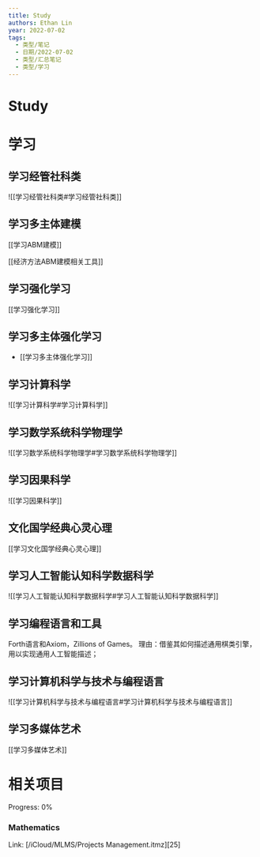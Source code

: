 ```yaml
---
title: Study
authors: Ethan Lin
year: 2022-07-02 
tags:
  - 类型/笔记 
  - 日期/2022-07-02 
  - 类型/汇总笔记 
  - 类型/学习 
---
```


# Study




# 学习


## 学习经管社科类


![[学习经管社科类#学习经管社科类]]
  

  
## 学习多主体建模

[[学习ABM建模]]

[[经济方法ABM建模相关工具]]


## 学习强化学习

[[学习强化学习]]

## 学习多主体强化学习


- [[学习多主体强化学习]]


## 学习计算科学

![[学习计算科学#学习计算科学]]



## 学习数学系统科学物理学

![[学习数学系统科学物理学#学习数学系统科学物理学]]


## 学习因果科学

![[学习因果科学]]

## 文化国学经典心灵心理

[[学习文化国学经典心灵心理]]

## 学习人工智能认知科学数据科学

![[学习人工智能认知科学数据科学#学习人工智能认知科学数据科学]]



## 学习编程语言和工具

Forth语言和Axiom，Zillions of Games。
理由：借鉴其如何描述通用棋类引擎，用以实现通用人工智能描述；

## 学习计算机科学与技术与编程语言

![[学习计算机科学与技术与编程语言#学习计算机科学与技术与编程语言]]


  

## 学习多媒体艺术

[[学习多媒体艺术]]



  
# 相关项目
  
Progress: 0%  
  
### Mathematics  
  
Link: [/iCloud/MLMS/Projects Management.itmz][25]  
  

  









